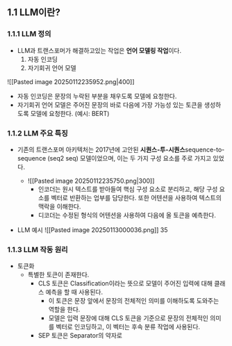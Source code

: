 ## 1.1 LLM이란?
### 1.1.1 LLM 정의
- LLM과 트랜스포머가 해결하고있는 작업은 **언어 모델링 작업**이다.
	1. 자동 인코딩
	2. 자기회귀 언어 모델

![[Pasted image 20250112235952.png|400]]

- 자동 인코딩은 문장의 누락된 부분을 채우도록 모델에 요청한다.
- 자기회귀 언어 모델은 주어진 문장의 바로 다음에 가장 가능성 있는 토큰을 생성하도록 모델에 요청한다. (예시: BERT)

### 1.1.2 LLM 주요 특징
- 기존의 트랜스포머 아키텍처는 2017년에 고안된 **시퀀스-투-시퀀스**sequence-to-sequence (seq2 seq) 모델이었으며, 이는 두 가지 구성 요소를 주로 가지고 있었다.
	- ![[Pasted image 20250112235750.png|300]]
		- 인코더는 원시 텍스트를 받아들여 핵심 구성 요소로 분리하고, 해당 구성 요소를 벡터로 반환하는 업부를 담당한다. 또한 어텐션을 사용하여 텍스트의 맥락을 이해한다.
		- 디코더는 수정된 형식의 어텐션을 사용하여 다음에 올 토큰을 예측한다.

- LLM 예시
![[Pasted image 20250113000036.png]]
35


### 1.1.3 LLM 작동 원리

- 토큰화
	- 특별한 토큰이 존재한다.
		- CLS 토큰은 Classification이라는 뜻으로 모델이 주어진 입력에 대해 클래스 예측을 할 때 사용된다.
			- 이 토큰은 문장 앞에서 문장의 전체적인 의미를 이해하도록 도와주는 역할을 한다.
			- 모델은 입력 문장에 대해 CLS 토큰을 기준으로 문장의 전체적인 의미를 벡터로 인코딩하고, 이 벡터는 후속 분류 작업에 사용된다.
		- SEP 토큰은 Separator의 약자로